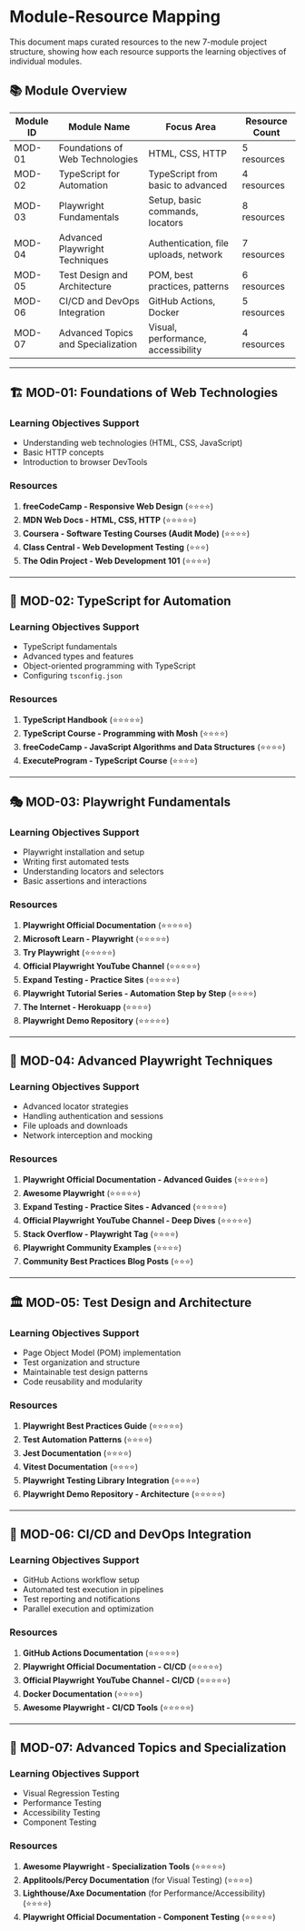 # Module-Resource Mapping

This document maps curated resources to the new 7-module project structure, showing how each resource supports the learning objectives of individual modules.

## 📚 Module Overview

| Module ID | Module Name | Focus Area | Resource Count |
|---|---|---|---|
| MOD-01 | Foundations of Web Technologies | HTML, CSS, HTTP | 5 resources |
| MOD-02 | TypeScript for Automation | TypeScript from basic to advanced | 4 resources |
| MOD-03 | Playwright Fundamentals | Setup, basic commands, locators | 8 resources |
| MOD-04 | Advanced Playwright Techniques | Authentication, file uploads, network | 7 resources |
| MOD-05 | Test Design and Architecture | POM, best practices, patterns | 6 resources |
| MOD-06 | CI/CD and DevOps Integration | GitHub Actions, Docker | 5 resources |
| MOD-07 | Advanced Topics and Specialization | Visual, performance, accessibility | 4 resources |

---

## 🏗️ MOD-01: Foundations of Web Technologies

### Learning Objectives Support
- Understanding web technologies (HTML, CSS, JavaScript)
- Basic HTTP concepts
- Introduction to browser DevTools

### Resources
1.  **freeCodeCamp - Responsive Web Design** (⭐⭐⭐⭐)
2.  **MDN Web Docs - HTML, CSS, HTTP** (⭐⭐⭐⭐⭐)
3.  **Coursera - Software Testing Courses (Audit Mode)** (⭐⭐⭐⭐)
4.  **Class Central - Web Development Testing** (⭐⭐⭐)
5.  **The Odin Project - Web Development 101** (⭐⭐⭐⭐)

---

## 🤖 MOD-02: TypeScript for Automation

### Learning Objectives Support
- TypeScript fundamentals
- Advanced types and features
- Object-oriented programming with TypeScript
- Configuring `tsconfig.json`

### Resources
1.  **TypeScript Handbook** (⭐⭐⭐⭐⭐)
2.  **TypeScript Course - Programming with Mosh** (⭐⭐⭐⭐)
3.  **freeCodeCamp - JavaScript Algorithms and Data Structures** (⭐⭐⭐⭐)
4.  **ExecuteProgram - TypeScript Course** (⭐⭐⭐⭐)

---

## 🎭 MOD-03: Playwright Fundamentals

### Learning Objectives Support
- Playwright installation and setup
- Writing first automated tests
- Understanding locators and selectors
- Basic assertions and interactions

### Resources
1.  **Playwright Official Documentation** (⭐⭐⭐⭐⭐)
2.  **Microsoft Learn - Playwright** (⭐⭐⭐⭐⭐)
3.  **Try Playwright** (⭐⭐⭐⭐⭐)
4.  **Official Playwright YouTube Channel** (⭐⭐⭐⭐⭐)
5.  **Expand Testing - Practice Sites** (⭐⭐⭐⭐⭐)
6.  **Playwright Tutorial Series - Automation Step by Step** (⭐⭐⭐⭐)
7.  **The Internet - Herokuapp** (⭐⭐⭐⭐)
8.  **Playwright Demo Repository** (⭐⭐⭐⭐⭐)

---

## 🚀 MOD-04: Advanced Playwright Techniques

### Learning Objectives Support
- Advanced locator strategies
- Handling authentication and sessions
- File uploads and downloads
- Network interception and mocking

### Resources
1.  **Playwright Official Documentation - Advanced Guides** (⭐⭐⭐⭐⭐)
2.  **Awesome Playwright** (⭐⭐⭐⭐⭐)
3.  **Expand Testing - Practice Sites - Advanced** (⭐⭐⭐⭐⭐)
4.  **Official Playwright YouTube Channel - Deep Dives** (⭐⭐⭐⭐⭐)
5.  **Stack Overflow - Playwright Tag** (⭐⭐⭐⭐)
6.  **Playwright Community Examples** (⭐⭐⭐⭐)
7.  **Community Best Practices Blog Posts** (⭐⭐⭐)

---

## 🏛️ MOD-05: Test Design and Architecture

### Learning Objectives Support
- Page Object Model (POM) implementation
- Test organization and structure
- Maintainable test design patterns
- Code reusability and modularity

### Resources
1.  **Playwright Best Practices Guide** (⭐⭐⭐⭐⭐)
2.  **Test Automation Patterns** (⭐⭐⭐⭐)
3.  **Jest Documentation** (⭐⭐⭐⭐)
4.  **Vitest Documentation** (⭐⭐⭐⭐)
5.  **Playwright Testing Library Integration** (⭐⭐⭐⭐)
6.  **Playwright Demo Repository - Architecture** (⭐⭐⭐⭐⭐)

---

## 🔄 MOD-06: CI/CD and DevOps Integration

### Learning Objectives Support
- GitHub Actions workflow setup
- Automated test execution in pipelines
- Test reporting and notifications
- Parallel execution and optimization

### Resources
1.  **GitHub Actions Documentation** (⭐⭐⭐⭐⭐)
2.  **Playwright Official Documentation - CI/CD** (⭐⭐⭐⭐⭐)
3.  **Official Playwright YouTube Channel - CI/CD** (⭐⭐⭐⭐⭐)
4.  **Docker Documentation** (⭐⭐⭐⭐)
5.  **Awesome Playwright - CI/CD Tools** (⭐⭐⭐⭐⭐)

---

## 🔬 MOD-07: Advanced Topics and Specialization

### Learning Objectives Support
- Visual Regression Testing
- Performance Testing
- Accessibility Testing
- Component Testing

### Resources
1.  **Awesome Playwright - Specialization Tools** (⭐⭐⭐⭐⭐)
2.  **Applitools/Percy Documentation** (for Visual Testing) (⭐⭐⭐⭐)
3.  **Lighthouse/Axe Documentation** (for Performance/Accessibility) (⭐⭐⭐⭐)
4.  **Playwright Official Documentation - Component Testing** (⭐⭐⭐⭐⭐)
